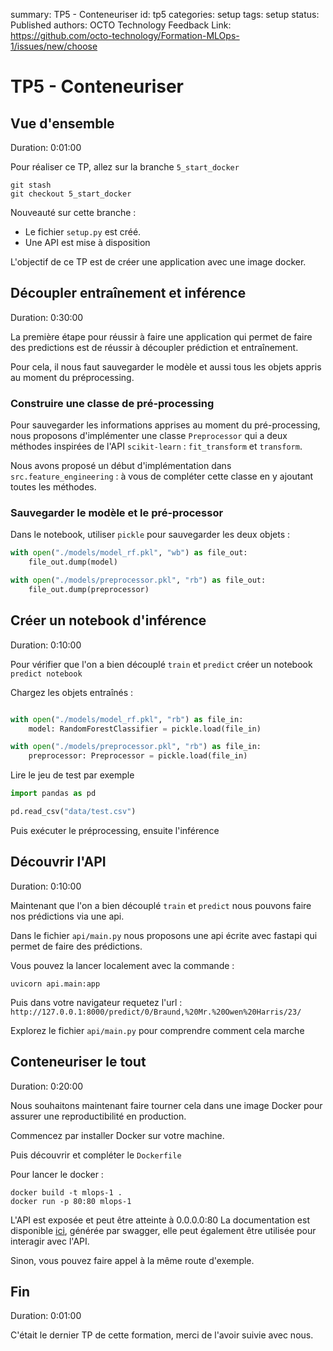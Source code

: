 summary: TP5 - Conteneuriser
id: tp5
categories: setup
tags: setup
status: Published
authors: OCTO Technology
Feedback Link: https://github.com/octo-technology/Formation-MLOps-1/issues/new/choose

# TP5 - Conteneuriser

## Vue d'ensemble

Duration: 0:01:00

Pour réaliser ce TP, allez sur la branche `5_start_docker`

```shell
git stash
git checkout 5_start_docker
```

Nouveauté sur cette branche :

- Le fichier `setup.py` est créé.
- Une API est mise à disposition

L'objectif de ce TP est de créer une application avec une image docker.

## Découpler entraînement et inférence

Duration: 0:30:00

La première étape pour réussir à faire une application qui permet de faire des predictions est de réussir à découpler
prédiction et entraînement.

Pour cela, il nous faut sauvegarder le modèle et aussi tous les objets appris au moment du préprocessing.

### Construire une classe de pré-processing

Pour sauvegarder les informations apprises au moment du pré-processing, nous proposons d'implémenter une classe `Preprocessor` qui a deux méthodes inspirées de l'API `scikit-learn` : `fit_transform` et `transform`.

Nous avons proposé un début d'implémentation dans `src.feature_engineering` : à vous de compléter cette classe en y ajoutant toutes les méthodes.

### Sauvegarder le modèle et le pré-processor

Dans le notebook, utiliser `pickle` pour sauvegarder les deux objets :

```python
with open("./models/model_rf.pkl", "wb") as file_out:
    file_out.dump(model)

with open("./models/preprocessor.pkl", "rb") as file_out:
    file_out.dump(preprocessor)
```

## Créer un notebook d'inférence

Duration: 0:10:00

Pour vérifier que l'on a bien découplé `train` et `predict` créer un notebook `predict notebook`

Chargez les objets entraînés :

```python

with open("./models/model_rf.pkl", "rb") as file_in:
    model: RandomForestClassifier = pickle.load(file_in)

with open("./models/preprocessor.pkl", "rb") as file_in:
    preprocessor: Preprocessor = pickle.load(file_in)
```

Lire le jeu de test par exemple

```python
import pandas as pd

pd.read_csv("data/test.csv")
```

Puis exécuter le préprocessing, ensuite l'inférence

## Découvrir l'API

Duration: 0:10:00

Maintenant que l'on a bien découplé `train` et `predict` nous pouvons faire nos prédictions via une api.

Dans le fichier `api/main.py` nous proposons une api écrite avec fastapi qui permet de faire des prédictions.

Vous pouvez la lancer localement avec la commande :

```shell
uvicorn api.main:app
```

Puis dans votre navigateur requetez l'url : `http://127.0.0.1:8000/predict/0/Braund,%20Mr.%20Owen%20Harris/23/`

Explorez le fichier `api/main.py` pour comprendre comment cela marche

## Conteneuriser le tout

Duration: 0:20:00

Nous souhaitons maintenant faire tourner cela dans une image Docker pour assurer une reproductibilité en production.

Commencez par installer Docker sur votre machine.

Puis découvrir et compléter le `Dockerfile`

Pour lancer le docker :

```shell
docker build -t mlops-1 .
docker run -p 80:80 mlops-1
```

L'API est exposée et peut être atteinte à 0.0.0.0:80 La documentation est disponible [ici](http://127.0.0.1/docs), générée par swagger, elle peut également être utilisée pour interagir avec l'API.

Sinon, vous pouvez faire appel à la même route d'exemple.

## Fin

Duration: 0:01:00

C'était le dernier TP de cette formation, merci de l'avoir suivie avec nous.